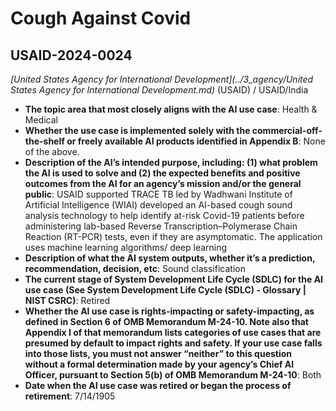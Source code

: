 # Cough Against Covid
## USAID-2024-0024
_[United States Agency for International Development](../3_agency/United States Agency for International Development.md)_ (USAID) / USAID/India


+ **The topic area that most closely aligns with the AI use case**: Health & Medical
+ **Whether the use case is implemented solely with the commercial-off-the-shelf or freely available AI products identified in Appendix B**: None of the above.
+ **Description of the AI’s intended purpose, including: (1) what problem the AI is used to solve and (2) the expected benefits and positive outcomes from the AI for an agency’s mission and/or the general public**: USAID supported TRACE TB led by Wadhwani Institute of Artificial Intelligence (WIAI) developed an AI-based cough sound analysis technology to help identify at-risk Covid-19 patients before administering lab-based Reverse Transcription–Polymerase Chain Reaction (RT-PCR) tests, even if they are asymptomatic. The application uses machine learning algorithms/ deep learning
+ **Description of what the AI system outputs, whether it’s a prediction, recommendation, decision, etc**: Sound classification
+ **The current stage of System Development Life Cycle (SDLC) for the AI use case (See System Development Life Cycle (SDLC) - Glossary | NIST CSRC)**: Retired
+ **Whether the AI use case is rights-impacting or safety-impacting, as defined in Section 6 of OMB Memorandum M-24-10. Note also that Appendix I of that memorandum lists categories of use cases that are presumed by default to impact rights and safety. If your use case falls into those lists, you must not answer “neither” to this question without a formal determination made by your agency’s Chief AI Officer, pursuant to Section 5(b) of OMB Memorandum M-24-10**: Both
+ **Date when the AI use case was retired or began the process of retirement**: 7/14/1905